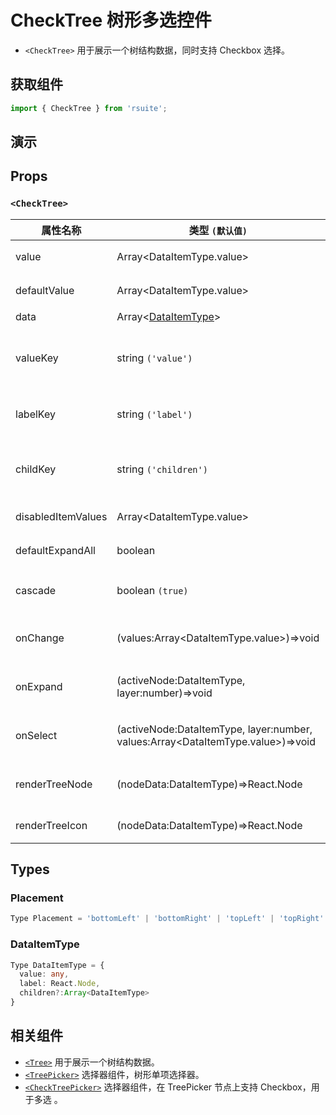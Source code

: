 # CheckTree 树形多选控件

* `<CheckTree>` 用于展示一个树结构数据，同时支持 Checkbox 选择。

## 获取组件

```js
import { CheckTree } from 'rsuite';
```

## 演示

<!--{demo}-->

## Props

### `<CheckTree>`

| 属性名称           | 类型 `(默认值)`                                                                       | 描述                            |
| ------------------ | ------------------------------------------------------------------------------------- | ------------------------------- |
| value              | Array&lt;DataItemType.value&gt;                                                       | 当前选中的值                    |
| defaultValue       | Array&lt;DataItemType.value&gt;                                                       | 默认选中的值                    |
| data               | Array&lt;[DataItemType](#DataItemType)&gt;                                            | tree 数据                       |
| valueKey           | string `('value')`                                                                    | tree 数据结构 value 属性名称    |
| labelKey           | string `('label')`                                                                    | tree 数据结构 label 属性名称    |
| childKey           | string `('children')`                                                                 | tree 数据结构 children 属性名称 |
| disabledItemValues | Array&lt;DataItemType.value&gt;                                                       | 禁用节点列表                    |
| defaultExpandAll   | boolean                                                                               | 默认展开所有节点                |
| cascade            | boolean `(true)`                                                                      | checktree 是否级联选择          |
| onChange           | (values:Array&lt;DataItemType.value&gt;)=>void                                        | 数据改变的回调函数              |
| onExpand           | (activeNode:DataItemType, layer:number)=>void                                         | 树节点展示时的回调              |
| onSelect           | (activeNode:DataItemType, layer:number, values:Array&lt;DataItemType.value&gt;)=>void | 选择树节点后的回调函数          |
| renderTreeNode     | (nodeData:DataItemType)=>React.Node                                                   | 自定义渲染 tree 节点            |
| renderTreeIcon     | (nodeData:DataItemType)=>React.Node                                                   | 自定义渲染 图标                 |

## Types

### Placement

```ts
Type Placement = 'bottomLeft' | 'bottomRight' | 'topLeft' | 'topRight' | 'leftTop' | 'rightTop' | 'leftBottom' | 'rightBottom';
```

### DataItemType

```ts
Type DataItemType = {
  value: any,
  label: React.Node,
  children?:Array<DataItemType>
}
```

## 相关组件

* [`<Tree>`](./tree) 用于展示一个树结构数据。
* [`<TreePicker>`](./tree-picker) 选择器组件，树形单项选择器。
* [`<CheckTreePicker>`](./check-tree-picker) 选择器组件，在 TreePicker 节点上支持 Checkbox，用于多选 。
